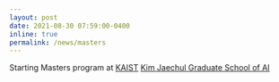 ```yaml
---
layout: post
date: 2021-08-30 07:59:00-0400
inline: true
permalink: /news/masters
---
```


Starting Masters program at <a href='https://www.kaist.ac.kr/en/'>KAIST</a> <a href='https://gsai.kaist.ac.kr/'>Kim Jaechul Graduate School of AI </a>